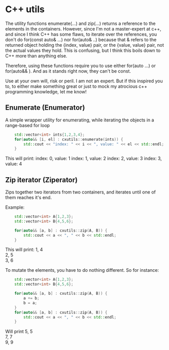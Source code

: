 # C++ utils

The utility functions enumerate(...) and zip(...) returns a reference to the elements in the containers.
However, since I'm not a master-expert at c++, and since I think C++ has some flaws, to iterate over the
references, you don't do for(const auto& ...) nor for(auto& ..) because that & refers to the returned
object holding the {index, value} pair, or the {value, value} pair, not the actual values they hold. 
This is confusing, but I think this boils down to C++ more than anything else. 

Therefore, using these functions require you to use either for(auto ...) or for(auto&& ). And as it stands
right now, they can't be const.

Use at your own will, risk or peril. I am not an expert. But if this inspired you to, to either make something great
or just to mock my atrocious c++ programming knowledge, let me know! 

## Enumerate (Enumerator)

A simple wrapper utility for enumerating, while iterating the objects in a range-based for loop

```cpp
    std::vector<int> ints{1,2,3,4};
    for(auto&& [i, el] : cxutils::enumerate(ints)) {
        std::cout << "index: " << i << ", value: " << el << std::endl;
    }
```

This will print:
index: 0, value: 1
index: 1, value: 2
index: 2, value: 3
index: 3, value: 4

## Zip iterator (Ziperator)

Zips together two iterators from two containers, and iterates until one of them reaches it's end.

Example:
```cpp
    std::vector<int> A{1,2,3};
    std::vector<int> B{4,5,6};

    for(auto&& [a, b] : cxutils::zip(A, B)) {
        std::cout << a << ", " << b << std::endl;
    }
```

This will print:
1, 4<br>
2, 5<br>
3, 6<br>

To mutate the elements, you have to do nothing different. So for instance:

```cpp
    std::vector<int> A{1,2,3};
    std::vector<int> B{4,5,6};

    for(auto&& [a, b] : cxutils::zip(A, B)) {
        a += b;
        b = a;
    }
    for(auto&& [a, b] : cxutils::zip(A, B)) {
        std::cout << a << ", " << b << std::endl;
    }
```

Will print 
5, 5<br>
7, 7<br>
9, 9<br>